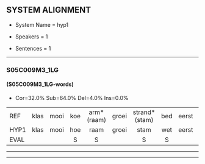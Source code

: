 
## SYSTEM ALIGNMENT

- System Name = hyp1

- Speakers = 1

- Sentences = 1

---

### S05C009M3_1LG

#### (S05C009M3_1LG-words)

- Cor=32.0%	Sub=64.0%	Del=4.0%	Ins=0.0%

|  |  |  |  |  |  |  |  |  |  |  |  |  |  |  |  |  |  |  |  |  |  |  |  |  |  |  |  |  |  |  |  |  |  |  |  |  |  |  |  |  |  |  |  |  |  |  |  |  |  |  |
|:--- |:---:|:---:|:---:|:---:|:---:|:---:|:---:|:---:|:---:|:---:|:---:|:---:|:---:|:---:|:---:|:---:|:---:|:---:|:---:|:---:|:---:|:---:|:---:|:---:|:---:|:---:|:---:|:---:|:---:|:---:|:---:|:---:|:---:|:---:|:---:|:---:|:---:|:---:|:---:|:---:|:---:|:---:|:---:|:---:|:---:|:---:|:---:|:---:|:---:|:---:|
| REF | klas | mooi | koe | arm*(raam) | groei | strand*(stam) | bed | eerst | voor | draai | * | *(staal) | * | *(heeft) | * | duur*(deur) | straat | leeuw | clown | hoek | * | * | *(kant) | hout | * | * | * | * | *(vrienden) | gauw | chips | groen | feest*(fiets) | reis | jas | huis | paard | vijf | muts | nieuw | kind | * | bang | oog | zacht | schoen | plas*(plaats) | neus | knoop*(knop) | plank*(plak) |
| HYP1 | klas | mooi | hoe | raam | groei | stam | wet | eerst | voor | trai | il | stal | he | heeft | eft | der | straden | geel | laan | hoek | kun | k | kant | hout |  | er | i | den | vrienden | gauw | schip | groen |  | vint | lesjeas | af | ar | vijf | nut | nieuw | kind | ba | bang | oog | zacht | schoen | laat | meneer | knop | lap |
| EVAL |  |  | S | S |  | S | S |  |  | S | S | S | S | S | S | S | S | S | S |  | S | S | S |  | D | S | S | S | S |  | S |  | D | S | S | S | S |  | S |  |  | S |  |  |  |  | S | S | S | S |
---

---
